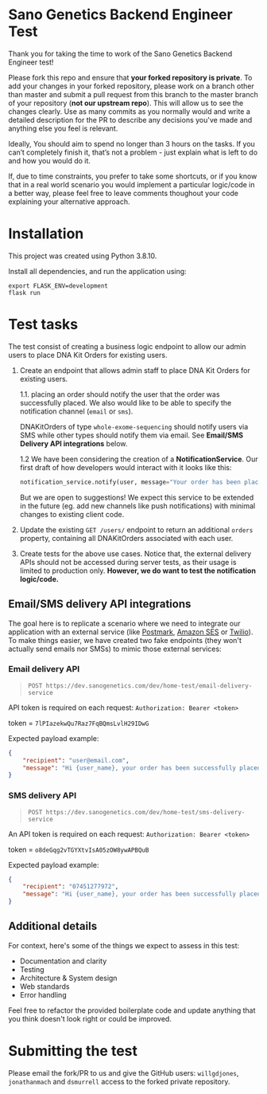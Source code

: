# Sano Genetics Backend Engineer Test
Thank you for taking the time to work of the Sano Genetics Backend Engineer test!

Please fork this repo and ensure that **your forked repository is private**.
To add your changes in your forked repository, please work on a branch other than master and submit a pull request from this branch to the master branch of your repository (**not our upstream repo**). This will allow us to see the changes clearly.
Use as many commits as you normally would and write a detailed description for the PR to describe any decisions you've made and anything else you feel is relevant.

Ideally, You should aim to spend no longer than 3 hours on the tasks. If you can’t completely finish it, that’s not a problem - just explain what is left to do and how you would do it.

If, due to time constraints, you prefer to take some shortcuts, or if you know that in a real world scenario you would implement a particular logic/code in a better way, please feel free to leave comments thoughout your code explaining your alternative approach.


# Installation
This project was created using Python 3.8.10.

Install all dependencies, and run the application using:
```
export FLASK_ENV=development                                  
flask run
```


# Test tasks
The test consist of creating a business logic endpoint to allow our admin users to place DNA Kit Orders for existing users.

1. Create an endpoint that allows admin staff to place DNA Kit Orders for existing users.

    1.1. placing an order should notify the user that the order was successfully placed. We also would like to be able to specify the notification channel (`email` or `sms`).
    
    DNAKitOrders of type `whole-exome-sequencing` should notify users via SMS while other types should notify them via email. See **Email/SMS Delivery API integrations** below.
    
    1.2 We have been considering the creation of a **NotificationService**. Our first draft of how developers would interact with it looks like this:
    ```python
    notification_service.notify(user, message="Your order has been placed!", channel='sms')
    ```
    But we are open to suggestions!
    We expect this service to be extended in the future (eg. add new channels like push notifications) with minimal changes to existing client code.


2. Update the existing `GET /users/` endpoint to return an additional `orders` property, containing all DNAKitOrders associated with each user.


3. Create tests for the above use cases. Notice that, the external delivery APIs should not be accessed during server tests, as their usage is limited to production only. **However, we do want to test the notification logic/code.**


## Email/SMS delivery API integrations
The goal here is to replicate a scenario where we need to integrate our application with an external service (like [Postmark](https://postmarkapp.com/), [Amazon SES](https://aws.amazon.com/ses/) or [Twilio](https://www.twilio.com/messaging)).
To make things easier, we have created two fake endpoints (they won't actually send emails nor SMSs) to mimic those external services:

### Email delivery API

> `POST https://dev.sanogenetics.com/dev/home-test/email-delivery-service`

API token is required on each request: `Authorization: Bearer <token>`

token = `7lPIazekwQu7Raz7FqBQmsLvlH29IDwG`

Expected payload example:
```json
{
    "recipient": "user@email.com",
    "message": "Hi {user_name}, your order has been successfully placed."
}
```

### SMS delivery API
> `POST https://dev.sanogenetics.com/dev/home-test/sms-delivery-service`

An API token is required on each request: `Authorization: Bearer <token>`

token = `o8deGqg2vTGYXtvIsA05zOW8ywAPBQuB`

Expected payload example:
```json
{
    "recipient": "07451277972",
    "message": "Hi {user_name}, your order has been successfully placed."
}
```

## Additional details
For context, here's some of the things we expect to assess in this test:
* Documentation and clarity
* Testing 
* Architecture & System design
* Web standards
* Error handling

Feel free to refactor the provided boilerplate code and update anything that you think doesn't look right or could be improved.


# Submitting the test
Please email the fork/PR to us and give the GitHub users: `willgdjones`,  `jonathanmach` and `dsmurrell` access to the forked private repository.

